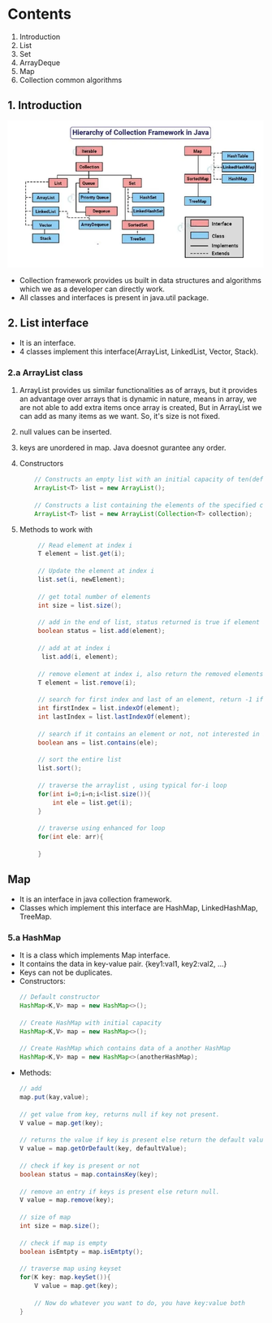 # Contents
1. Introduction
2. List 
3. Set
4. ArrayDeque
5. Map 
6. Collection common algorithms

## 1. Introduction
![java Collection framework hierarchy](./media/Java-collection-java-collection-hierarchy.webp)
- Collection framework provides us built in data structures and algorithms which we as a developer can directly work.
- All classes and interfaces is present in java.util package.

## 2. List interface 
- It is an interface.
- 4 classes implement this interface(ArrayList, LinkedList, Vector, Stack).

### 2.a ArrayList class 
1. ArrayList provides us similar functionalities as of arrays, but it provides an advantage over arrays that is dynamic in nature, means in array, we are not able to add extra items once array is created, But in ArrayList we can add as many items as we want. So, it's size is not fixed.

2. null values can be inserted.
3. keys are unordered in map. Java doesnot gurantee any order.

3. Constructors
    ```java 
        // Constructs an empty list with an initial capacity of ten(default).
        ArrayList<T> list = new ArrayList();
                
        // Constructs a list containing the elements of the specified collection.
        ArrayList<T> list = new ArrayList(Collection<T> collection);
    ```

4. Methods to work with 
   ```java 
        // Read element at index i 
        T element = list.get(i);

        // Update the element at index i 
        list.set(i, newElement);

        // get total number of elements 
        int size = list.size();

        // add in the end of list, status returned is true if element added succesfully else return false.
        boolean status = list.add(element);

        // add at at index i 
         list.add(i, element);

        // remove element at index i, also return the removed elements.
        T element = list.remove(i);

        // search for first index and last of an element, return -1 if element not found.
        int firstIndex = list.indexOf(element);
        int lastIndex = list.lastIndexOf(element);

        // search if it contains an element or not, not interested in index only interested in present or not. ans is true if present
        boolean ans = list.contains(ele);

        // sort the entire list 
        list.sort();

        // traverse the arraylist , using typical for-i loop 
        for(int i=0;i=n;i<list.size()){
            int ele = list.get(i);
        }

        // traverse using enhanced for loop 
        for(int ele: arr){
            
        }
    ```
## Map
- It is an interface in java collection framework.
- Classes which implement this interface are HashMap, LinkedHashMap, TreeMap.

### 5.a HashMap
- It is a class which implements Map interface.
- It contains the data in key-value pair. {key1:val1, key2:val2, ...} 
- Keys can not be duplicates.
- Constructors:
    ```java 
    // Default constructor 
    HashMap<K,V> map = new HashMap<>();

    // Create HashMap with initial capacity
    HashMap<K,V> map = new HashMap<>();

    // Create HashMap which contains data of a another HashMap
    HashMap<K,V> map = new HashMap<>(anotherHashMap);
    ```
- Methods:
    ```java 
    // add 
    map.put(kay,value);

    // get value from key, returns null if key not present.
    V value = map.get(key);

    // returns the value if key is present else return the default value spcefied.
    V value = map.getOrDefault(key, defaultValue);

    // check if key is present or not 
    boolean status = map.containsKey(key);

    // remove an entry if keys is present else return null.
    V value = map.remove(key);

    // size of map 
    int size = map.size();

    // check if map is empty 
    boolean isEmtpty = map.isEmtpty();

    // traverse map using keyset
    for(K key: map.keySet()){
        V value = map.get(key);

        // Now do whatever you want to do, you have key:value both
    }
    ```
    